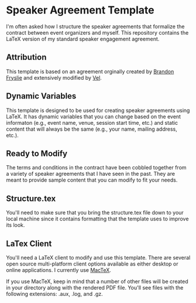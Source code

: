 # Speaker Agreement Template

I'm often asked how I structure the speaker agreements that formalize the contract between event organizers and myself. This repository contains the LaTeX version of my standard speaker engagement agreement.

## Attribution

This template is based on an agreement orginally created by [Brandon Fryslie](https://github.com/brandon-fryslie) and extensively modified by [Vel](http://www.vel.nz).

## Dynamic Variables

This template is designed to be used for creating speaker agreements using LaTeX. It has dynamic variables that you can change based on the event informaton (e.g., event name, venue, session start time, etc.) and static content that will always be the same (e.g., your name, mailing address, etc.).

## Ready to Modify

The terms and conditions in the contract have been cobbled together from a variety of speaker agreements that I have seen in the past. They are meant to provide sample content that you can modify to fit your needs. 

## Structure.tex

You'll need to make sure that you bring the structure.tex file down to your local machine since it contains formatting that the template uses to improve its look.

## LaTex Client

You'll need a LaTeX client to modify and use this template. There are several open source multi-platform client options available as either desktop or online applications. I currently use [MacTeX](http://www.tug.org/mactex/).

If you use MacTeX, keep in mind that a number of other files will be created in your directory along with the rendered PDF file. You'll see files with the following extensions: .aux, .log, and .gz.
